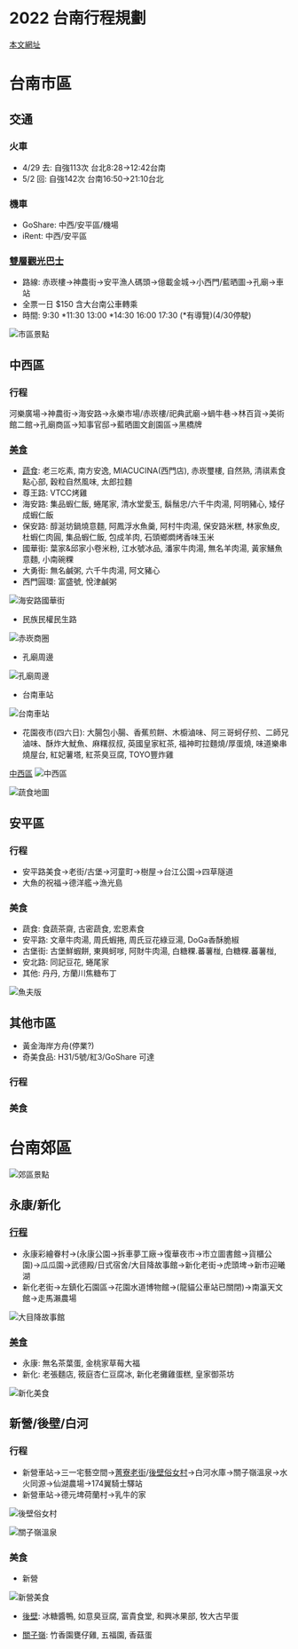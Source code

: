 # 2022 台南行程規劃

[本文網址](https://github.com/rwlin/TravelPlan/blob/master/Taiwan/20220429-台南.md)

# 台南市區

## 交通

### 火車
 - 4/29 去:  自強113次 台北8:28→12:42台南
 - 5/2 回: 自強142次 台南16:50→21:10台北
 
### 機車
 - GoShare: 中西/安平區/機場
 - iRent: 中西/安平區
 
### [雙層觀光巴士](https://blog.kkday.com/67440/asia-taiwan-tainan-sightseeing-bus)
 - 路線: 赤崁樓→神農街→安平漁人碼頭→億載金城→小西門/藍晒圖→孔廟→車站
 - 全票一日 $150 含大台南公車轉乘
 - 時間: 9:30 *11:30 13:00 *14:30 16:00 17:30 (*有導覽)(4/30停駛)
 
![市區景點](https://pic.pimg.tw/anrine910070/1601466330-721048327-g.jpg)

## 中西區

### 行程

河樂廣場→神農街→海安路→永樂市場/赤崁樓/祀典武廟→蝸牛巷→林百貨→美術館二館→孔廟商區→知事官邸→藍晒圖文創園區→黑橋牌

### [美食](https://kenalice.tw/blog/post/tainan)

* [蔬食](https://blog.xuite.net/rubyintainan/blog/370643347): 老三吃素, 南方安逸, MIACUCINA(西門店), 赤崁璽樓, 自然熟, 清祺素食點心部, 穀粒自然風味, 太郎拉麵
* 尊王路: VTCC烤雞
* 海安路: 集品蝦仁飯, 蜷尾家, 清水堂愛玉, 鬍鬚忠/六千牛肉湯, 阿明豬心, 矮仔成蝦仁飯
* 保安路: 醇涎坊鍋燒意麵, 阿鳳浮水魚羹, 阿村牛肉湯, 保安路米糕, 林家魚皮, 杜蝦仁肉圓, 集品蝦仁飯, 包成羊肉, 石頭鄉燜烤香味玉米
* 國華街: 葉家&邱家小卷米粉, 江水號冰品, 潘家牛肉湯, 無名羊肉湯, 黃家鱔魚意麵, 小南碗粿
* 大勇街: 無名鹹粥, 六千牛肉湯, 阿文豬心
* 西門圓環: 富盛號, 悅津鹹粥

![海安路國華街](https://i.imgur.com/YB21k36.jpg)

* 民族民權民生路

![赤崁商圈](https://i.imgur.com/FymmBqRh.jpg)

* 孔廟周邊

![孔廟周邊](https://i.imgur.com/tWruPkf.jpg)

* 台南車站

![台南車站](https://i.imgur.com/4Z9MI82.jpg)

* 花園夜市(四六日): 大腸包小腸、香蕉煎餅、木櫥滷味、阿三哥蚵仔煎、二師兄滷味、酥炸大魷魚、麻糬叔叔, 英國皇家紅茶, 福神町拉麵燒/厚蛋燒, 味道樂串燒屋台, 紅妃薯塔, 紅茶臭豆腐, TOYO豐炸雞

[中西區](https://i0.wp.com/www.coolplayers.com.tw/wp-content/uploads/2021/09/1632673851-340c8ff9cf5abcb2fe94fe1026ff7cb5.jpg?ssl=1)
![中西區](https://i0.wp.com/www.coolplayers.com.tw/wp-content/uploads/2021/09/1632673851-340c8ff9cf5abcb2fe94fe1026ff7cb5.jpg?ssl=1)

![蔬食地圖](https://i0.wp.com/www.lifeaholic.tw/wp-content/uploads/2020/09/0822%EF%BD%9C%E5%8F%B0%E5%8D%97%E8%94%AC%E9%A3%9F%E9%A4%90%E5%BB%B3-1.jpg)

## 安平區

### 行程

* 安平路美食→老街/古堡→河童町→樹屋→台江公園→四草隧道
* 大魚的祝福→德洋艦→漁光島

### 美食

* 蔬食: 食蔬茶齋, 古密蔬食, 宏恩素食
* 安平路: 文章牛肉湯, 周氏蝦捲, 周氏豆花綠豆湯, DoGa香酥脆椒
* 古堡街: 古堡鮮蝦餅, 東興蚵嗲, 阿財牛肉湯, 白糖粿.蕃薯椪, 白糖粿.蕃薯椪, 
* 安北路: 同記豆花, 蜷尾家
* 其他: 丹丹, 方蘭川焦糖布丁

![魚夫版](https://i.imgur.com/ZrBHi84.jpg)

## 其他市區

* 黃金海岸方舟(停業?)
* 奇美食品: H31/5號/紅3/GoShare 可達

### 行程

### 美食

# 台南郊區

![郊區景點](https://pic.pimg.tw/anrine910070/1646044072-2424036880-g.jpg)


## 永康/新化

### [行程](https://jatraveling.tw/blog/post/33651)
 
* 永康彩繪眷村→(永康公園→拆車夢工廠→復華夜市→市立圖書館→貨櫃公園)→瓜瓜園→武德殿/日式宿舍/大目降故事館→新化老街→虎頭埤→新市迎曦湖
* 新化老街→左鎮化石園區→花園水道博物館→(龍貓公車站已關閉)→南瀛天文館→走馬瀨農場

![大目降故事館](https://i0.wp.com/img.jatraveling.tw/2020/10/1602579680-0896f655d3156d3c615aeb63ace6a129.jpg?w=1200&ssl=1)

### [美食](https://a4031320.pixnet.net/blog/post/469336898-【食記】台南．新化區．新化老街散步在地美)

* 永康: 無名茶葉蛋, 金桃家草莓大福
* 新化: 老張麵店, 筱庭杏仁豆腐冰, 新化老攤雞蛋糕, 皇家御茶坊

![新化美食](https://pic.pimg.tw/a4031320/1581296993-37638173.jpg)

## 新營/後壁/白河

### 行程

* 新營車站→三一宅藝空間→[菁寮老街](https://www.darren0322.com/blog/post/jingjing-old-street)/[後壁俗女村](https://mimihan.tw/ordinary-woman-view/)→白河水庫→關子嶺溫泉→水火同源→仙湖農場→174翼騎士驛站
* 新營車站→德元埤荷蘭村→乳牛的家

![後壁俗女村](https://www.darren0322.com/wp-content/uploads/2022/03/1646429976-f4f8a6a3e68a0c55cfcb008554171cb4.jpg)

![關子嶺溫泉](https://www.okweb.asia/wolong15733/UserFiles/intro4_b/c96c40c0986a329f40e3748cb0ec505c.png)

### 美食

* 新營

![新營美食](https://scontent.ftpe4-1.fna.fbcdn.net/v/t1.6435-9/33776004_1519226154871348_9215821523003113472_n.jpg?_nc_cat=109&ccb=1-5&_nc_sid=8bfeb9&_nc_ohc=csACqAHY1q8AX9tUVXZ&_nc_ht=scontent.ftpe4-1.fna&oh=00_AT9X2-S5LfvyMFIi3UnOz8Znk2NlLFF8gAfo7EupL9mPVA&oe=628F6CE7)

* [後壁](https://boda88.pixnet.net/blog/post/104685359-【後壁美食小吃】台南後壁精選必吃美食，店): 冰糖醬鴨, 如意臭豆腐, 富貴食堂, 和興冰果部, 牧大古早蛋

* [關子嶺](https://sstainan.com/tainan-food-drink/tainan-guanziling-food/): 竹香園甕仔雞, 五福園, 香菇蛋
 





